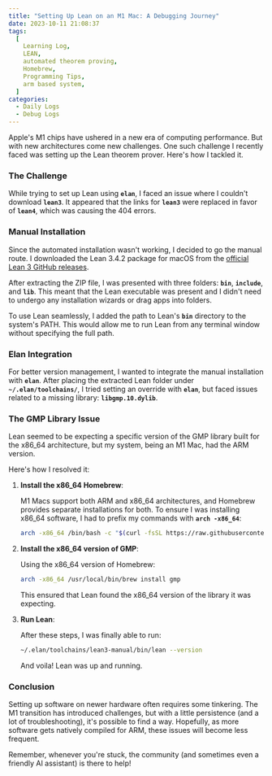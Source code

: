 ```yaml
---
title: "Setting Up Lean on an M1 Mac: A Debugging Journey"
date: 2023-10-11 21:08:37
tags:
  [
    Learning Log,
    LEAN,
    automated theorem proving,
    Homebrew,
    Programming Tips,
    arm based system,
  ]
categories:
  - Daily Logs
  - Debug Logs
---
```


Apple's M1 chips have ushered in a new era of computing performance. But with new architectures come new challenges. One such challenge I recently faced was setting up the Lean theorem prover. Here's how I tackled it.

### **The Challenge**

While trying to set up Lean using **`elan`**, I faced an issue where I couldn't download **`lean3`**. It appeared that the links for **`lean3`** were replaced in favor of **`lean4`**, which was causing the 404 errors.

### **Manual Installation**

Since the automated installation wasn't working, I decided to go the manual route. I downloaded the Lean 3.4.2 package for macOS from the [official Lean 3 GitHub releases](https://github.com/leanprover/lean3/releases).

After extracting the ZIP file, I was presented with three folders: **`bin`**, **`include`**, and **`lib`**. This meant that the Lean executable was present and I didn't need to undergo any installation wizards or drag apps into folders.

To use Lean seamlessly, I added the path to Lean's **`bin`** directory to the system's PATH. This would allow me to run Lean from any terminal window without specifying the full path.

### **Elan Integration**

For better version management, I wanted to integrate the manual installation with **`elan`**. After placing the extracted Lean folder under **`~/.elan/toolchains/`**, I tried setting an override with **`elan`**, but faced issues related to a missing library: **`libgmp.10.dylib`**.

### **The GMP Library Issue**

Lean seemed to be expecting a specific version of the GMP library built for the x86_64 architecture, but my system, being an M1 Mac, had the ARM version.

Here's how I resolved it:

1. **Install the x86_64 Homebrew**:

   M1 Macs support both ARM and x86_64 architectures, and Homebrew provides separate installations for both. To ensure I was installing x86_64 software, I had to prefix my commands with **`arch -x86_64`**:

   ```bash
   arch -x86_64 /bin/bash -c "$(curl -fsSL https://raw.githubusercontent.com/Homebrew/install/HEAD/install.sh)"
   ```

2. **Install the x86_64 version of GMP**:

   Using the x86_64 version of Homebrew:

   ```bash
   arch -x86_64 /usr/local/bin/brew install gmp
   ```

   This ensured that Lean found the x86_64 version of the library it was expecting.

3. **Run Lean**:

   After these steps, I was finally able to run:

   ```bash
   ~/.elan/toolchains/lean3-manual/bin/lean --version
   ```

   And voila! Lean was up and running.

### **Conclusion**

Setting up software on newer hardware often requires some tinkering. The M1 transition has introduced challenges, but with a little persistence (and a lot of troubleshooting), it's possible to find a way. Hopefully, as more software gets natively compiled for ARM, these issues will become less frequent.

Remember, whenever you're stuck, the community (and sometimes even a friendly AI assistant) is there to help!
